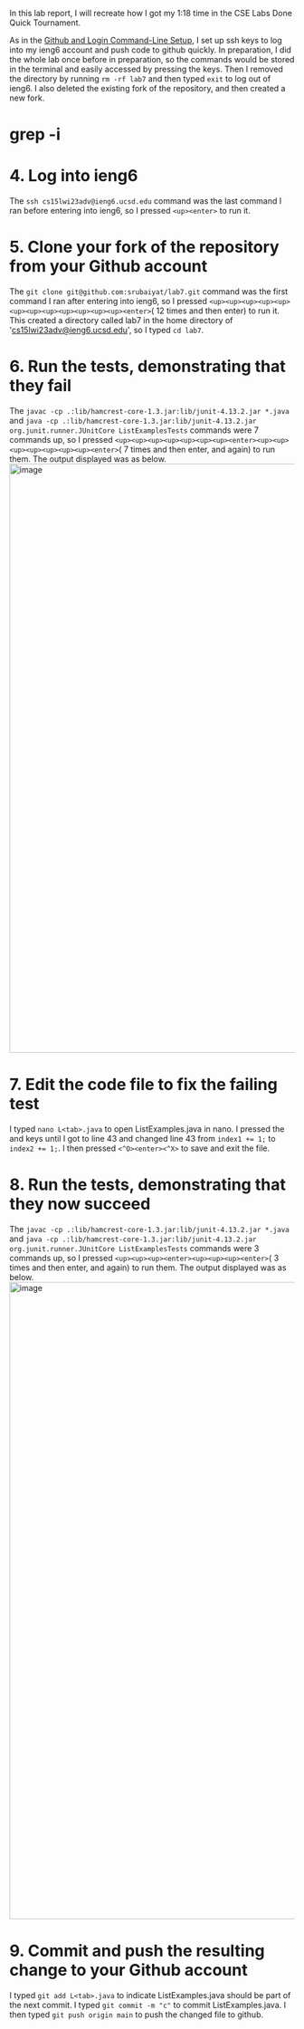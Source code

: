 In this lab report, I will recreate how I got my 1:18 time in the CSE Labs Done Quick Tournament.

As in the [Github and Login Command-Line Setup](https://ucsd-cse15l-w23.github.io/week/week7/#github-and-login-command-line-setup), I set up ssh keys to log into my ieng6 account and push code to github quickly.
In preparation, I did the whole lab once before in preparation, so the commands would be stored in the terminal and easily accessed by pressing the <up> keys. Then I removed the directory by running `rm -rf lab7` and then typed `exit` to log out of ieng6. I also deleted the existing fork of the repository, and then created a new fork.

# grep -i
# 4. Log into ieng6
  
The `ssh cs15lwi23adv@ieng6.ucsd.edu` command was the last command I ran before entering into ieng6, so I pressed `<up><enter>` to run it.
 
# 5. Clone your fork of the repository from your Github account
  
The `git clone git@github.com:srubaiyat/lab7.git` command was the first command I ran after entering into ieng6, so I pressed `<up><up><up><up><up><up><up><up><up><up><up><up><enter>`(<up> 12 times and then enter) to run it. This created a directory called lab7 in the home directory of 'cs15lwi23adv@ieng6.ucsd.edu', so I typed `cd lab7`. 
 
# 6. Run the tests, demonstrating that they fail
  
The `javac -cp .:lib/hamcrest-core-1.3.jar:lib/junit-4.13.2.jar *.java` and `java -cp .:lib/hamcrest-core-1.3.jar:lib/junit-4.13.2.jar org.junit.runner.JUnitCore ListExamplesTests` commands were 7 commands up, so I pressed `<up><up><up><up><up><up><up><enter><up><up><up><up><up><up><up><enter>`(<up> 7 times and then enter, and again) to run them.
The output displayed was as below.
<img width="1041" alt="image" src="https://user-images.githubusercontent.com/122497388/221401292-d150b4a8-8f45-4285-80f4-afa26adccd7d.png">

# 7. Edit the code file to fix the failing test

I typed `nano L<tab>.java` to open ListExamples.java in nano. I pressed the <down> and <right> keys until I got to line 43 and changed line 43 from `index1 += 1;` to `index2 += 1;`. I then pressed `<^O><enter><^X>` to save and exit the file. 
  
# 8. Run the tests, demonstrating that they now succeed
 
The `javac -cp .:lib/hamcrest-core-1.3.jar:lib/junit-4.13.2.jar *.java` and `java -cp .:lib/hamcrest-core-1.3.jar:lib/junit-4.13.2.jar org.junit.runner.JUnitCore ListExamplesTests` commands were 3 commands up, so I pressed `<up><up><up><enter><up><up><up><enter>`(<up> 3 times and then enter, and again) to run them.
The output displayed was as below.
<img width="1126" alt="image" src="https://user-images.githubusercontent.com/122497388/221401332-36ced86f-cdbb-40b3-a128-5a00c563fb08.png">
  
# 9. Commit and push the resulting change to your Github account
 
I typed `git add L<tab>.java` to indicate ListExamples.java should be part of the next commit. I typed `git commit -m "c"` to commit ListExamples.java. I then typed `git push origin main` to push the changed file to github. 

  
